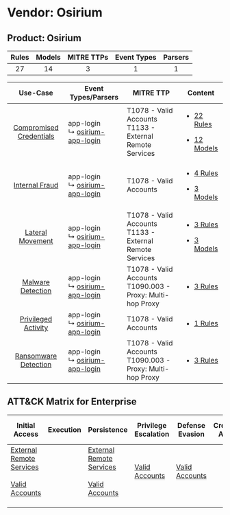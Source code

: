 Vendor: Osirium
===============
Product: Osirium
----------------
| Rules | Models | MITRE TTPs | Event Types | Parsers |
|:-----:|:------:|:----------:|:-----------:|:-------:|
|  27   |   14   |     3      |      1      |    1    |

|                                  Use-Case                                  | Event Types/Parsers                                                                  | MITRE TTP                                                        | Content                                                                                                              |
|:--------------------------------------------------------------------------:| ------------------------------------------------------------------------------------ | ---------------------------------------------------------------- | -------------------------------------------------------------------------------------------------------------------- |
| [Compromised Credentials](../../../UseCases/uc_compromised_credentials.md) |  app-login<br> ↳ [osirium-app-login](Parsers/parserContent_osirium-app-login.md)<br> | T1078 - Valid Accounts<br>T1133 - External Remote Services<br>   | [<ul><li>22 Rules</li></ul><ul><li>12 Models</li></ul>](Rules_Models/r_m_osirium_osirium_Compromised_Credentials.md) |
|          [Internal Fraud](../../../UseCases/uc_internal_fraud.md)          |  app-login<br> ↳ [osirium-app-login](Parsers/parserContent_osirium-app-login.md)<br> | T1078 - Valid Accounts<br>                                       | [<ul><li>4 Rules</li></ul><ul><li>3 Models</li></ul>](Rules_Models/r_m_osirium_osirium_Internal_Fraud.md)            |
|        [Lateral Movement](../../../UseCases/uc_lateral_movement.md)        |  app-login<br> ↳ [osirium-app-login](Parsers/parserContent_osirium-app-login.md)<br> | T1078 - Valid Accounts<br>T1133 - External Remote Services<br>   | [<ul><li>3 Rules</li></ul><ul><li>3 Models</li></ul>](Rules_Models/r_m_osirium_osirium_Lateral_Movement.md)          |
|       [Malware Detection](../../../UseCases/uc_malware_detection.md)       |  app-login<br> ↳ [osirium-app-login](Parsers/parserContent_osirium-app-login.md)<br> | T1078 - Valid Accounts<br>T1090.003 - Proxy: Multi-hop Proxy<br> | [<ul><li>3 Rules</li></ul>](Rules_Models/r_m_osirium_osirium_Malware_Detection.md)                                   |
|     [Privileged Activity](../../../UseCases/uc_privileged_activity.md)     |  app-login<br> ↳ [osirium-app-login](Parsers/parserContent_osirium-app-login.md)<br> | T1078 - Valid Accounts<br>                                       | [<ul><li>1 Rules</li></ul>](Rules_Models/r_m_osirium_osirium_Privileged_Activity.md)                                 |
|    [Ransomware Detection](../../../UseCases/uc_ransomware_detection.md)    |  app-login<br> ↳ [osirium-app-login](Parsers/parserContent_osirium-app-login.md)<br> | T1078 - Valid Accounts<br>T1090.003 - Proxy: Multi-hop Proxy<br> | [<ul><li>3 Rules</li></ul>](Rules_Models/r_m_osirium_osirium_Ransomware_Detection.md)                                |

ATT&CK Matrix for Enterprise
----------------------------
| Initial Access                                                                                                                                   | Execution | Persistence                                                                                                                                      | Privilege Escalation                                                | Defense Evasion                                                     | Credential Access | Discovery | Lateral Movement | Collection | Command and Control                                                                                                                       | Exfiltration | Impact |
| ------------------------------------------------------------------------------------------------------------------------------------------------ | --------- | ------------------------------------------------------------------------------------------------------------------------------------------------ | ------------------------------------------------------------------- | ------------------------------------------------------------------- | ----------------- | --------- | ---------------- | ---------- | ----------------------------------------------------------------------------------------------------------------------------------------- | ------------ | ------ |
| [External Remote Services](https://attack.mitre.org/techniques/T1133)<br><br>[Valid Accounts](https://attack.mitre.org/techniques/T1078)<br><br> |           | [External Remote Services](https://attack.mitre.org/techniques/T1133)<br><br>[Valid Accounts](https://attack.mitre.org/techniques/T1078)<br><br> | [Valid Accounts](https://attack.mitre.org/techniques/T1078)<br><br> | [Valid Accounts](https://attack.mitre.org/techniques/T1078)<br><br> |                   |           |                  |            | [Proxy: Multi-hop Proxy](https://attack.mitre.org/techniques/T1090/003)<br><br>[Proxy](https://attack.mitre.org/techniques/T1090)<br><br> |              |        |